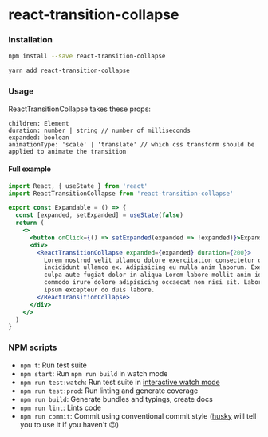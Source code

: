 # react-transition-collapse

### Installation
```bash
npm install --save react-transition-collapse
```

```bash
yarn add react-transition-collapse
```


### Usage

ReactTransitionCollapse takes these props:
```
children: Element
duration: number | string // number of milliseconds
expanded: boolean
animationType: 'scale' | 'translate' // which css transform should be applied to animate the transition
```

#### Full example

```jsx
import React, { useState } from 'react'
import ReactTransitionCollapse from 'react-transition-collapse'

export const Expandable = () => {
  const [expanded, setExpanded] = useState(false)
  return (
    <>
      <button onClick={() => setExpanded(expanded => !expanded)}>Expand</button>
      <div>
        <ReactTransitionCollapse expanded={expanded} duration={200}>
          Lorem nostrud velit ullamco dolore exercitation consectetur occaecat enim laboris cillum
          incididunt ullamco ex. Adipisicing eu nulla anim laborum. Exercitation consequat anim
          culpa aute fugiat dolor in aliqua Lorem labore mollit anim id dolore. Sunt ut sunt duis
          commodo irure dolore adipisicing occaecat non nisi sit. Labore consequat amet anim nulla
          ipsum excepteur do duis labore.
        </ReactTransitionCollapse>
      </div>
    </>
  )
}

```

### NPM scripts

 - `npm t`: Run test suite
 - `npm start`: Run `npm run build` in watch mode
 - `npm run test:watch`: Run test suite in [interactive watch mode](http://facebook.github.io/jest/docs/cli.html#watch)
 - `npm run test:prod`: Run linting and generate coverage
 - `npm run build`: Generate bundles and typings, create docs
 - `npm run lint`: Lints code
 - `npm run commit`: Commit using conventional commit style ([husky](https://github.com/typicode/husky) will tell you to use it if you haven't :wink:)
